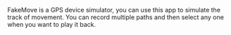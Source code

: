 FakeMove is a GPS device simulator, you can use this app to simulate the track of movement. You can record multiple paths and then select any one when you want to play it back.

